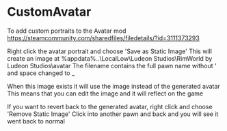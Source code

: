 # CustomAvatar

To add custom portraits to the Avatar mod
https://steamcommunity.com/sharedfiles/filedetails/?id=3111373293

Right click the avatar portrait and choose 'Save as Static Image'
This will create an image at %appdata%\..\LocalLow\Ludeon Studios\RimWorld by Ludeon Studios\avatar
The filename contains the full pawn name without ' and space changed to _

When this image exists it will use the image instead of the generated avatar
This means that you can edit the image and it will reflect on the game

If you want to revert back to the generated avatar, right click and choose 'Remove Static Image'
Click into another pawn and back and you will see it went back to normal